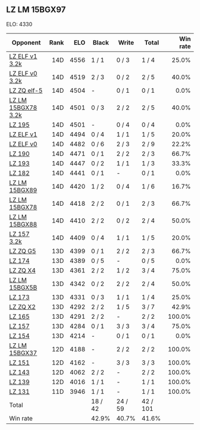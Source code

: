 ## LZ LM 15BGX97 ##

ELO: 4330

Opponent | Rank | ELO | Black | Write | Total | Win rate
---------|-----:|----:|-------|-------|-------|-------:
[LZ ELF v1 3.2k](LZ%20ELF%20v1%203.2k.md) | 14D | 4556 | 1 / 1 | 0 / 3 | 1 / 4 | 25.0%
[LZ ELF v0 3.2k](LZ%20ELF%20v0%203.2k.md) | 14D | 4519 | 2 / 3 | 0 / 2 | 2 / 5 | 40.0%
[LZ ZQ elf-5](LZ%20ZQ%20elf-5.md) | 14D | 4504 | - | 0 / 1 | 0 / 1 | 0.0%
[LZ LM 15BGX78 3.2k](LZ%20LM%2015BGX78%203.2k.md) | 14D | 4501 | 0 / 3 | 2 / 2 | 2 / 5 | 40.0%
[LZ 195](LZ%20195.md) | 14D | 4501 | - | 0 / 4 | 0 / 4 | 0.0%
[LZ ELF v1](LZ%20ELF%20v1.md) | 14D | 4494 | 0 / 4 | 1 / 1 | 1 / 5 | 20.0%
[LZ ELF v0](LZ%20ELF%20v0.md) | 14D | 4482 | 0 / 6 | 2 / 3 | 2 / 9 | 22.2%
[LZ 190](LZ%20190.md) | 14D | 4471 | 0 / 1 | 2 / 2 | 2 / 3 | 66.7%
[LZ 193](LZ%20193.md) | 14D | 4447 | 0 / 2 | 1 / 1 | 1 / 3 | 33.3%
[LZ 182](LZ%20182.md) | 14D | 4441 | 0 / 1 | - | 0 / 1 | 0.0%
[LZ LM 15BGX89](LZ%20LM%2015BGX89.md) | 14D | 4420 | 1 / 2 | 0 / 4 | 1 / 6 | 16.7%
[LZ LM 15BGX78](LZ%20LM%2015BGX78.md) | 14D | 4418 | 2 / 2 | 0 / 1 | 2 / 3 | 66.7%
[LZ LM 15BGX88](LZ%20LM%2015BGX88.md) | 14D | 4410 | 2 / 2 | 0 / 2 | 2 / 4 | 50.0%
[LZ 157 3.2k](LZ%20157%203.2k.md) | 14D | 4409 | 0 / 4 | 1 / 1 | 1 / 5 | 20.0%
[LZ ZQ G5](LZ%20ZQ%20G5.md) | 13D | 4399 | 0 / 1 | 2 / 2 | 2 / 3 | 66.7%
[LZ 174](LZ%20174.md) | 13D | 4389 | 0 / 5 | - | 0 / 5 | 0.0%
[LZ ZQ X4](LZ%20ZQ%20X4.md) | 13D | 4361 | 2 / 2 | 1 / 2 | 3 / 4 | 75.0%
[LZ LM 15BGX5B](LZ%20LM%2015BGX5B.md) | 13D | 4342 | 0 / 2 | 2 / 2 | 2 / 4 | 50.0%
[LZ 173](LZ%20173.md) | 13D | 4331 | 0 / 3 | 1 / 1 | 1 / 4 | 25.0%
[LZ ZQ X2](LZ%20ZQ%20X2.md) | 13D | 4292 | 2 / 2 | 1 / 5 | 3 / 7 | 42.9%
[LZ 165](LZ%20165.md) | 13D | 4291 | 2 / 2 | - | 2 / 2 | 100.0%
[LZ 157](LZ%20157.md) | 13D | 4284 | 0 / 1 | 3 / 3 | 3 / 4 | 75.0%
[LZ 154](LZ%20154.md) | 13D | 4214 | - | 0 / 1 | 0 / 1 | 0.0%
[LZ LM 15BGX37](LZ%20LM%2015BGX37.md) | 12D | 4188 | - | 2 / 2 | 2 / 2 | 100.0%
[LZ 151](LZ%20151.md) | 12D | 4162 | - | 3 / 3 | 3 / 3 | 100.0%
[LZ 143](LZ%20143.md) | 12D | 4062 | 2 / 2 | - | 2 / 2 | 100.0%
[LZ 139](LZ%20139.md) | 12D | 4016 | 1 / 1 | - | 1 / 1 | 100.0%
[LZ 131](LZ%20131.md) | 11D | 3946 | 1 / 1 | - | 1 / 1 | 100.0%
Total | | | 18 / 42 | 24 / 59 | 42 / 101 | 
Win rate| | | 42.9% | 40.7% | 41.6% | 
